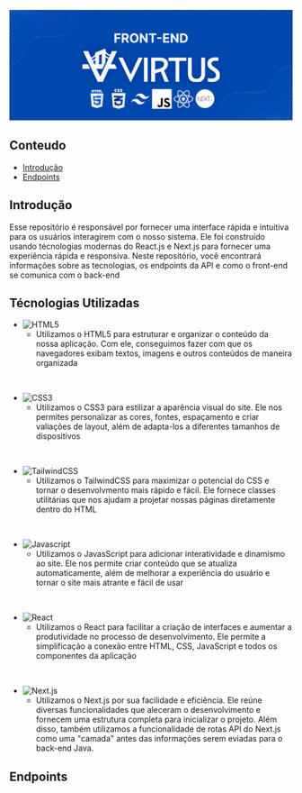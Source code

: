 ![Front-end](/Imagens/Front-end.png)

## Conteudo
- [Introdução](#introdução)
- [Endpoints](#endpoints)

## Introdução
Esse repositório é responsável por fornecer uma interface rápida e intuitiva para os usuários interagirem com o nosso sistema. Ele foi construído usando técnologias modernas do React.js e Next.js para fornecer uma experiência rápida e responsiva. Neste repositório, você encontrará informações sobre as tecnologias, os endpoints da API e como o front-end se comunica com o back-end

## Técnologias Utilizadas
- ![HTML5](https://img.shields.io/badge/HTML5-E34F26.svg?style=for-the-badge&logo=HTML5&logoColor=white)
    - Utilizamos o HTML5 para estruturar e organizar o conteúdo da nossa aplicação. Com ele, conseguimos fazer com que os navegadores exibam textos, imagens e outros conteúdos de maneira organizada
<br>

- ![CSS3](https://img.shields.io/badge/CSS3-1572B6.svg?style=for-the-badge&logo=CSS3&logoColor=white)
    - Utilizamos o CSS3 para estilizar a aparência visual do site. Ele nos permites personalizar as cores, fontes, espaçamento e criar valiações de layout, além de adapta-los a diferentes tamanhos de dispositivos
<br>

- ![TailwindCSS](https://img.shields.io/badge/Tailwind%20CSS-06B6D4.svg?style=for-the-badge&logo=Tailwind-CSS&logoColor=white)
    - Utilizamos o TailwindCSS para maximizar o potencial do CSS e tornar o desenvolvmento mais rápido e fácil. Ele fornece classes utilitárias que nos ajudam a projetar nossas páginas diretamente dentro do HTML
<br>

- ![Javascript](https://img.shields.io/badge/JavaScript-F7DF1E.svg?style=for-the-badge&logo=JavaScript&logoColor=black)
    - Utilizamos o JavasScript para adicionar interatividade e dinamismo ao site. Ele nos permite criar conteúdo que se atualiza automaticamente, além de melhorar a experiência do usuário e tornar o site mais atrante e fácil de usar
<br>

- ![React](https://img.shields.io/badge/React-61DAFB.svg?style=for-the-badge&logo=React&logoColor=black)
    - Utilizamos o React para facilitar a criação de interfaces e aumentar a produtividade no processo de desenvolvimento. Ele permite a simplificação a conexão entre HTML, CSS, JavaScript e todos os componentes da aplicação
<br>

- ![Next.js](https://img.shields.io/badge/Next.js-000000.svg?style=for-the-badge&logo=nextdotjs&logoColor=white)
    - Utilizamos o Next.js por sua facilidade e eficiência. Ele reúne diversas funcionalidades que aleceram o desenvolvimento e fornecem uma estrutura completa para inicializar o projeto. Além disso, também utilizamos a funcionalidade de rotas API do Next.js como uma "camada" antes das informações serem eviadas para o back-end Java.

## Endpoints